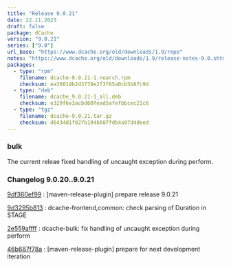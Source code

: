 ```yaml
---
title: "Release 9.0.21"
date: 22.11.2023
draft: false
package: dCache
version: "9.0.21"
series: ["9.0"]
url_base: "https://www.dcache.org/old/downloads/1.9/repo"
notes: "https://www.dcache.org/old/downloads/1.9/release-notes-9.0.shtml"
packages:
  - type: "rpm"
    filename: dcache-9.0.21-1.noarch.rpm
    checksum: ea30014b2d3778e2f3f65a0cb5b87c9d
  - type: "deb"
    filename: dcache_9.0.21-1_all.deb
    checksum: e329f6e3acbd60fead5afefbbcec21c6
  - type: "tgz"
    filename: dcache-9.0.21.tar.gz
    checksum: d6434d1f027b194b507fdb4a97d4deed
---
```


### bulk

The current releae  fixed handling of uncaught exception during perform.


### Changelog 9.0.20..9.0.21

<!-- git log 9.0.20..9.0.21 -no-merges -format='[%h](https://github.com/dcache/dcache/commit/%H)%n:   %s%n' -->

[9df360ef99](https://github.com/dcache/dcache/commit/9df360ef9975a20024f78c5e4d1707736060c220)
:   [maven-release-plugin] prepare release 9.0.21

[9d3295b813](https://github.com/dcache/dcache/commit/9d3295b813576fb3ad41ee3c4809d196364fb6ac)
:   dcache-frontend,common:  check parsing of Duration in STAGE

[2e559affff](https://github.com/dcache/dcache/commit/2e559affff5ec9ee8f941b8b0fbb1551f705d7be)
:   dcache-bulk:  fix handling of uncaught exception during perform

[46b687f78a](https://github.com/dcache/dcache/commit/46b687f78ad8e043fb3f9061718dae875b4884d8)
:   [maven-release-plugin] prepare for next development iteration

